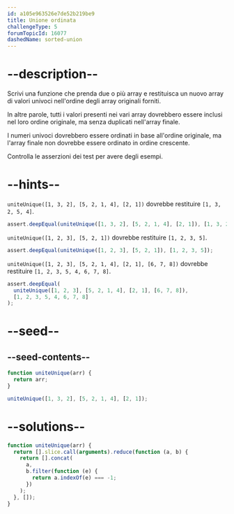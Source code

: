 ```yaml
---
id: a105e963526e7de52b219be9
title: Unione ordinata
challengeType: 5
forumTopicId: 16077
dashedName: sorted-union
---
```


# --description--

Scrivi una funzione che prenda due o più array e restituisca un nuovo array di valori univoci nell'ordine degli array originali forniti.

In altre parole, tutti i valori presenti nei vari array dovrebbero essere inclusi nel loro ordine originale, ma senza duplicati nell'array finale.

I numeri univoci dovrebbero essere ordinati in base all'ordine originale, ma l'array finale non dovrebbe essere ordinato in ordine crescente.

Controlla le asserzioni dei test per avere degli esempi.

# --hints--

`uniteUnique([1, 3, 2], [5, 2, 1, 4], [2, 1])` dovrebbe restituire `[1, 3, 2, 5, 4]`.

```js
assert.deepEqual(uniteUnique([1, 3, 2], [5, 2, 1, 4], [2, 1]), [1, 3, 2, 5, 4]);
```

`uniteUnique([1, 2, 3], [5, 2, 1])` dovrebbe restituire `[1, 2, 3, 5]`.

```js
assert.deepEqual(uniteUnique([1, 2, 3], [5, 2, 1]), [1, 2, 3, 5]);
```

`uniteUnique([1, 2, 3], [5, 2, 1, 4], [2, 1], [6, 7, 8])` dovrebbe restituire `[1, 2, 3, 5, 4, 6, 7, 8]`.

```js
assert.deepEqual(
  uniteUnique([1, 2, 3], [5, 2, 1, 4], [2, 1], [6, 7, 8]),
  [1, 2, 3, 5, 4, 6, 7, 8]
);
```

# --seed--

## --seed-contents--

```js
function uniteUnique(arr) {
  return arr;
}

uniteUnique([1, 3, 2], [5, 2, 1, 4], [2, 1]);
```

# --solutions--

```js
function uniteUnique(arr) {
  return [].slice.call(arguments).reduce(function (a, b) {
    return [].concat(
      a,
      b.filter(function (e) {
        return a.indexOf(e) === -1;
      })
    );
  }, []);
}
```
